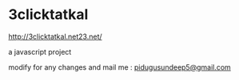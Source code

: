 # 3clicktatkal
http://3clicktatkal.net23.net/

a javascript project

modify for any changes and mail me : pidugusundeep5@gmail.com
